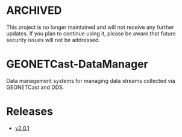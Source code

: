 # ARCHIVED

This project is no longer maintained and will not receive any further updates. If you plan to continue using it, please be aware that future security issues will not be addressed.

# GEONETCast-DataManager

Data management systems for managing data streams collected via GEONETCast and DDS.

# Releases

- [v2.0.1](https://github.com/52North/GEONETCast-DataManager/releases/tag/v2.0.1)
